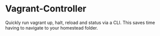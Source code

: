 # Vagrant-Controller
Quickly run vagrant up, halt, reload and status via a CLI. This saves time having to navigate to your homestead folder.
